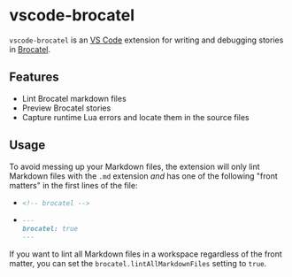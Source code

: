 # vscode-brocatel

`vscode-brocatel` is an [VS Code](https://code.visualstudio.com) extension for writing and debugging stories in [Brocatel](https://gudzpoz.github.io/brocatel/).

## Features

- Lint Brocatel markdown files
- Preview Brocatel stories
- Capture runtime Lua errors and locate them in the source files

## Usage

To avoid messing up your Markdown files, the extension will only lint Markdown files with the `.md` extension *and* has one of the following "front matters" in the first lines of the file:

- ```markdown
  <!-- brocatel -->
  ```
- ```markdown
  ---
  brocatel: true
  ---
  ```

If you want to lint all Markdown files in a workspace regardless of the front matter, you can set the `brocatel.lintAllMarkdownFiles` setting to `true`.
